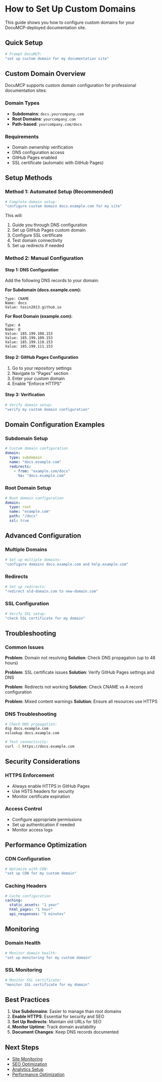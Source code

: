 # How to Set Up Custom Domains

This guide shows you how to configure custom domains for your DocuMCP-deployed documentation site.

## Quick Setup

```bash
# Prompt DocuMCP:
"set up custom domain for my documentation site"
```

## Custom Domain Overview

DocuMCP supports custom domain configuration for professional documentation sites:

### Domain Types

- **Subdomains**: `docs.yourcompany.com`
- **Root Domains**: `yourcompany.com`
- **Path-based**: `yourcompany.com/docs`

### Requirements

- Domain ownership verification
- DNS configuration access
- GitHub Pages enabled
- SSL certificate (automatic with GitHub Pages)

## Setup Methods

### Method 1: Automated Setup (Recommended)

```bash
# Complete domain setup:
"configure custom domain docs.example.com for my site"
```

This will:

1. Guide you through DNS configuration
2. Set up GitHub Pages custom domain
3. Configure SSL certificate
4. Test domain connectivity
5. Set up redirects if needed

### Method 2: Manual Configuration

#### Step 1: DNS Configuration

Add the following DNS records to your domain:

**For Subdomain (docs.example.com):**

```
Type: CNAME
Name: docs
Value: tosin2013.github.io
```

**For Root Domain (example.com):**

```
Type: A
Name: @
Value: 185.199.108.153
Value: 185.199.109.153
Value: 185.199.110.153
Value: 185.199.111.153
```

#### Step 2: GitHub Pages Configuration

1. Go to your repository settings
2. Navigate to "Pages" section
3. Enter your custom domain
4. Enable "Enforce HTTPS"

#### Step 3: Verification

```bash
# Verify domain setup:
"verify my custom domain configuration"
```

## Domain Configuration Examples

### Subdomain Setup

```yaml
# Custom domain configuration
domain:
  type: subdomain
  name: "docs.example.com"
  redirects:
    - from: "example.com/docs"
      to: "docs.example.com"
```

### Root Domain Setup

```yaml
# Root domain configuration
domain:
  type: root
  name: "example.com"
  path: "/docs"
  ssl: true
```

## Advanced Configuration

### Multiple Domains

```bash
# Set up multiple domains:
"configure domains docs.example.com and help.example.com"
```

### Redirects

```bash
# Set up redirects:
"redirect old-domain.com to new-domain.com"
```

### SSL Configuration

```bash
# Verify SSL setup:
"check SSL certificate for my domain"
```

## Troubleshooting

### Common Issues

**Problem**: Domain not resolving
**Solution**: Check DNS propagation (up to 48 hours)

**Problem**: SSL certificate issues
**Solution**: Verify GitHub Pages settings and DNS

**Problem**: Redirects not working
**Solution**: Check CNAME vs A record configuration

**Problem**: Mixed content warnings
**Solution**: Ensure all resources use HTTPS

### DNS Troubleshooting

```bash
# Check DNS propagation:
dig docs.example.com
nslookup docs.example.com

# Test connectivity:
curl -I https://docs.example.com
```

## Security Considerations

### HTTPS Enforcement

- Always enable HTTPS in GitHub Pages
- Use HSTS headers for security
- Monitor certificate expiration

### Access Control

- Configure appropriate permissions
- Set up authentication if needed
- Monitor access logs

## Performance Optimization

### CDN Configuration

```bash
# Optimize with CDN:
"set up CDN for my custom domain"
```

### Caching Headers

```yaml
# Cache configuration
caching:
  static_assets: "1 year"
  html_pages: "1 hour"
  api_responses: "5 minutes"
```

## Monitoring

### Domain Health

```bash
# Monitor domain health:
"set up monitoring for my custom domain"
```

### SSL Monitoring

```bash
# Monitor SSL certificate:
"monitor SSL certificate for my domain"
```

## Best Practices

1. **Use Subdomains**: Easier to manage than root domains
2. **Enable HTTPS**: Essential for security and SEO
3. **Set Up Redirects**: Maintain old URLs for SEO
4. **Monitor Uptime**: Track domain availability
5. **Document Changes**: Keep DNS records documented

## Next Steps

- [Site Monitoring](site-monitoring.md)
- [SEO Optimization](seo-optimization.md)
- [Analytics Setup](analytics-setup.md)
- [Performance Optimization](performance-optimization.md)
